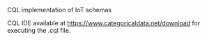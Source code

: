 CQL implementation of IoT schemas

CQL IDE available at https://www.categoricaldata.net/download for executing the .cql file.
